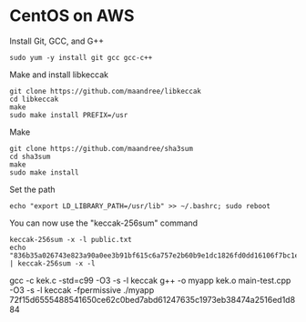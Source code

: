 # CentOS on AWS

Install Git, GCC, and G++
```
sudo yum -y install git gcc gcc-c++
```

Make and install libkeccak
```
git clone https://github.com/maandree/libkeccak
cd libkeccak
make
sudo make install PREFIX=/usr
```

Make
```
git clone https://github.com/maandree/sha3sum
cd sha3sum
make
sudo make install
```

Set the path
```
echo "export LD_LIBRARY_PATH=/usr/lib" >> ~/.bashrc; sudo reboot
```

You can now use the "keccak-256sum" command
```
keccak-256sum -x -l public.txt
echo "836b35a026743e823a90a0ee3b91bf615c6a757e2b60b9e1dc1826fd0dd16106f7bc1e8179f665015f43c6c81f39062fc2086ed849625c06e04697698b21855e" | keccak-256sum -x -l
```

gcc -c kek.c -std=c99 -O3 -s -l keccak
g++ -o myapp kek.o main-test.cpp -O3 -s -l keccak -fpermissive
./myapp
72f15d6555488541650ce62c0bed7abd61247635c1973eb38474a2516ed1d884
